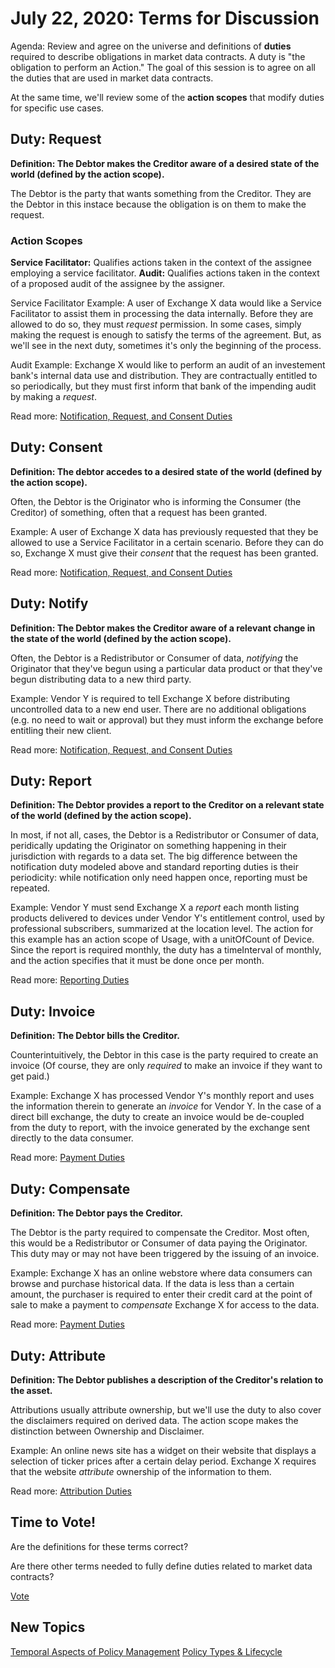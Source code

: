 # July 22, 2020: Terms for Discussion

Agenda: Review and agree on the universe and definitions of **duties** required to describe obligations in market data contracts. A duty is "the obligation to perform an Action." The goal of this session is to agree on all the duties that are used in market data contracts.

At the same time, we'll review some of the **action scopes** that modify duties for specific use cases.

## Duty: Request

**Definition: The Debtor makes the Creditor aware of a desired state of the world (defined by the action scope).**

The Debtor is the party that wants something from the Creditor. They are the Debtor in this instace because the obligation is on them to make the request.

### Action Scopes

**Service Facilitator:** Qualifies actions taken in the context of the assignee employing a service facilitator.
**Audit:** Qualifies actions taken in the context of a proposed audit of the assignee by the assigner.

Service Facilitator Example: A user of Exchange X data would like a Service Facilitator to assist them in processing the data internally. Before they are allowed to do so, they must *request* permission. In some cases, simply making the request is enough to satisfy the terms of the agreement. But, as we'll see in the next duty, sometimes it's only the beginning of the process.

Audit Example: Exchange X would like to perform an audit of an investement bank's internal data use and distribution. They are contractually entitled to so periodically, but they must first inform that bank of the impending audit by making a *request*.

Read more: [Notification, Request, and Consent Duties](https://github.com/w3c/market-data-odrl-profile/issues/6)

## Duty: Consent

**Definition: The debtor accedes to a desired state of the world (defined by the action scope).**

Often, the Debtor is the Originator who is informing the Consumer (the Creditor) of something, often that a request has been granted.

Example: A user of Exchange X data has previously requested that they be allowed to use a Service Facilitator in a certain scenario. Before they can do so, Exchange X must give their *consent*  that the request has been granted.

Read more: [Notification, Request, and Consent Duties](https://github.com/w3c/market-data-odrl-profile/issues/6)

## Duty: Notify

**Definition: The Debtor makes the Creditor aware of a relevant change in the state of the world (defined by the action scope).**

Often, the Debtor is a Redistributor or Consumer of data, *notifying* the Originator that they've begun using a particular data product or that they've begun distributing data to a new third party.

Example: Vendor Y is required to tell Exchange X before distributing uncontrolled data to a new end user. There are no additional obligations (e.g. no need to wait or approval) but they must inform the exchange before entitling their new client.

Read more: [Notification, Request, and Consent Duties](https://github.com/w3c/market-data-odrl-profile/issues/6)

## Duty: Report

**Definition: The Debtor provides a report to the Creditor on a relevant state of the world (defined by the action scope).**

In most, if not all, cases, the Debtor is a Redistributor or Consumer of data, peridically updating the Originator on something happening in their jurisdiction with regards to a data set. The big difference between the notification duty modeled above and standard reporting duties is their periodicity: while notification only need happen once, reporting must be repeated.

Example: Vendor Y must send Exchange X a *report* each month listing products delivered to devices under Vendor Y's entitlement control, used by professional subscribers, summarized at the location level. The action for this example has an action scope of Usage, with a unitOfCount of Device. Since the report is required monthly, the duty has a timeInterval of monthly, and the action specifies that it must be done once per month.

Read more: [Reporting Duties](https://github.com/w3c/market-data-odrl-profile/issues/7)

## Duty: Invoice

**Definition: The Debtor bills the Creditor.**

Counterintuitively, the Debtor in this case is the party required to create an invoice (Of course, they are only *required* to make an invoice if they want to get paid.)

Example: Exchange X has processed Vendor Y's monthly report and uses the information therein to generate an *invoice* for Vendor Y. In the case of a direct bill exchange, the duty to create an invoice would be de-coupled from the duty to report, with the invoice generated by the exchange sent directly to the data consumer.

Read more: [Payment Duties](https://github.com/w3c/market-data-odrl-profile/issues/8)

## Duty: Compensate

**Definition: The Debtor pays the Creditor.**

The Debtor is the party required to compensate the Creditor. Most often, this would be a Redistributor or Consumer of data paying the Originator. This duty may or may not have been triggered by the issuing of an invoice.

Example: Exchange X has an online webstore where data consumers can browse and purchase historical data. If the data is less than a certain amount, the purchaser is required to enter their credit card at the point of sale to make a payment to *compensate* Exchange X for access to the data.

Read more: [Payment Duties](https://github.com/w3c/market-data-odrl-profile/issues/8)

## Duty: Attribute

**Definition: The Debtor publishes a description of the Creditor's relation to the asset.**

Attributions usually attribute ownership, but we'll use the duty to also cover the disclaimers required on derived data. The action scope makes the distinction between Ownership and Disclaimer.

Example: An online news site has a widget on their website that displays a selection of ticker prices after a certain delay period. Exchange X requires that the website *attribute* ownership of the information to them.

Read more: [Attribution Duties](https://github.com/w3c/market-data-odrl-profile/issues/9)

## Time to Vote!

Are the definitions for these terms correct?

Are there other terms needed to fully define duties related to market data contracts?

[Vote](https://w3c.github.io/market-data-odrl-profile/Vote)

## New Topics

[Temporal Aspects of Policy Management](https://github.com/w3c/market-data-odrl-profile/issues/12)
[Policy Types & Lifecycle](https://github.com/w3c/market-data-odrl-profile/issues/13)